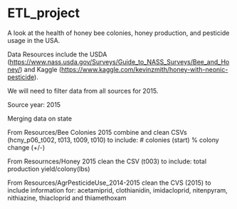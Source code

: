 # ETL_project

A look at the health of honey bee colonies, honey production, and pesticide usage in the USA.

Data Resources include the USDA (https://www.nass.usda.gov/Surveys/Guide_to_NASS_Surveys/Bee_and_Honey/) and Kaggle (https://www.kaggle.com/kevinzmith/honey-with-neonic-pesticide).

We will need to filter data from all sources for 2015.

Source year: 2015

Merging data on state

From Resources/Bee Colonies 2015
  combine and clean CSVs (hcny_p06_t002, t013, t009, t010) to include:
    # colonies (start)
    % colony change (+/-)

From Resournces/Honey 2015
  clean the CSV (t003)  to include:
    total production
    yield/colony(lbs)
    
From Resources/AgrPesticideUse_2014-2015
  clean the CVS (2015) to include information for:
  acetamiprid, clothianidin, imidacloprid, nitenpyram, nithiazine, thiacloprid and thiamethoxam
    
